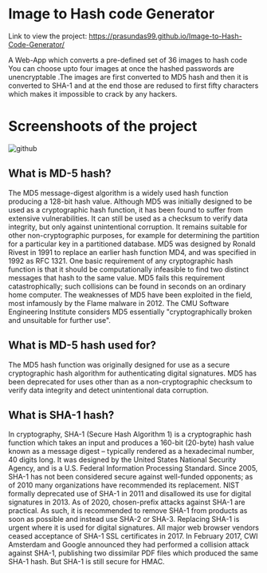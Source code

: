 # Image to Hash code Generator 

Link to view the project: https://prasundas99.github.io/Image-to-Hash-Code-Generator/

 A Web-App which converts a pre-defined set of 36 images to hash code 
          You can choose upto four images at once  the hashed passwords are unencryptable .The images are first converted to MD5 hash and then it is converted to SHA-1  and at the end those are  redused to first fifty characters which makes it impossible to crack by any hackers.
          
          
# Screenshoots of the project          
          
   ![github](https://user-images.githubusercontent.com/58937669/96424838-e545bd00-1218-11eb-81c8-85769542706e.JPG)       
          

## What is MD-5 hash?
   The MD5 message-digest algorithm is a widely used hash function producing a 128-bit hash value. Although MD5 was initially designed to be used as a cryptographic hash function, it has been found to suffer from extensive vulnerabilities. It can still be used as a checksum to verify data integrity, but only against unintentional corruption. It remains suitable for other non-cryptographic purposes, for example for determining the partition for a particular key in a partitioned database.
               MD5 was designed by Ronald Rivest in 1991 to replace an earlier hash function MD4, and was specified in 1992 as RFC 1321.
               One basic requirement of any cryptographic hash function is that it should be computationally infeasible to find two distinct messages that hash to the same value. MD5 fails this requirement catastrophically; such collisions can be found in seconds on an ordinary home computer.
               The weaknesses of MD5 have been exploited in the field, most infamously by the Flame malware in 2012. The CMU Software Engineering Institute considers MD5 essentially "cryptographically broken and unsuitable for further use".

## What is MD-5 hash used for?
   The MD5 hash function was originally designed for use as a secure cryptographic hash algorithm for authenticating digital signatures. MD5 has been deprecated for uses other than as a non-cryptographic checksum to verify data integrity and detect unintentional data corruption.

## What is SHA-1 hash?
   In cryptography, SHA-1 (Secure Hash Algorithm 1) is a cryptographic hash function which takes an input and produces a 160-bit (20-byte) hash value known as a message digest – typically rendered as a hexadecimal number, 40 digits long. It was designed by the United States National Security Agency, and is a U.S. Federal Information Processing Standard.
               Since 2005, SHA-1 has not been considered secure against well-funded opponents; as of 2010 many organizations have recommended its replacement. NIST formally deprecated use of SHA-1 in 2011 and disallowed its use for digital signatures in 2013. As of 2020, chosen-prefix attacks against SHA-1 are practical. As such, it is recommended to remove SHA-1 from products as soon as possible and instead use SHA-2 or SHA-3. Replacing SHA-1 is urgent where it is used for digital signatures.
              All major web browser vendors ceased acceptance of SHA-1 SSL certificates in 2017. In February 2017, CWI Amsterdam and Google announced they had performed a collision attack against SHA-1, publishing two dissimilar PDF files which produced the same SHA-1 hash. But SHA-1 is still secure for HMAC.
